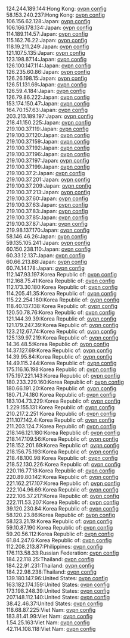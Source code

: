 124.244.189.144:Hong Kong: [ovpn config](vpn/124_244_189_144.ovpn)  
58.153.240.237:Hong Kong: [ovpn config](vpn/58_153_240_237.ovpn)  
106.156.62.128:Japan: [ovpn config](vpn/106_156_62_128.ovpn)  
106.166.178.134:Japan: [ovpn config](vpn/106_166_178_134.ovpn)  
114.189.114.57:Japan: [ovpn config](vpn/114_189_114_57.ovpn)  
115.162.76.22:Japan: [ovpn config](vpn/115_162_76_22.ovpn)  
118.19.211.249:Japan: [ovpn config](vpn/118_19_211_249.ovpn)  
121.107.5.135:Japan: [ovpn config](vpn/121_107_5_135.ovpn)  
123.198.87.14:Japan: [ovpn config](vpn/123_198_87_14.ovpn)  
126.100.147.114:Japan: [ovpn config](vpn/126_100_147_114.ovpn)  
126.235.60.86:Japan: [ovpn config](vpn/126_235_60_86.ovpn)  
126.26.198.15:Japan: [ovpn config](vpn/126_26_198_15.ovpn)  
126.51.131.69:Japan: [ovpn config](vpn/126_51_131_69.ovpn)  
126.59.4.184:Japan: [ovpn config](vpn/126_59_4_184.ovpn)  
126.79.86.222:Japan: [ovpn config](vpn/126_79_86_222.ovpn)  
153.174.150.47:Japan: [ovpn config](vpn/153_174_150_47.ovpn)  
164.70.157.63:Japan: [ovpn config](vpn/164_70_157_63.ovpn)  
203.213.189.197:Japan: [ovpn config](vpn/203_213_189_197.ovpn)  
218.41.150.225:Japan: [ovpn config](vpn/218_41_150_225.ovpn)  
219.100.37.119:Japan: [ovpn config](vpn/219_100_37_119.ovpn)  
219.100.37.120:Japan: [ovpn config](vpn/219_100_37_120.ovpn)  
219.100.37.159:Japan: [ovpn config](vpn/219_100_37_159.ovpn)  
219.100.37.192:Japan: [ovpn config](vpn/219_100_37_192.ovpn)  
219.100.37.196:Japan: [ovpn config](vpn/219_100_37_196.ovpn)  
219.100.37.197:Japan: [ovpn config](vpn/219_100_37_197.ovpn)  
219.100.37.199:Japan: [ovpn config](vpn/219_100_37_199.ovpn)  
219.100.37.2:Japan: [ovpn config](vpn/219_100_37_2.ovpn)  
219.100.37.201:Japan: [ovpn config](vpn/219_100_37_201.ovpn)  
219.100.37.209:Japan: [ovpn config](vpn/219_100_37_209.ovpn)  
219.100.37.213:Japan: [ovpn config](vpn/219_100_37_213.ovpn)  
219.100.37.60:Japan: [ovpn config](vpn/219_100_37_60.ovpn)  
219.100.37.63:Japan: [ovpn config](vpn/219_100_37_63.ovpn)  
219.100.37.83:Japan: [ovpn config](vpn/219_100_37_83.ovpn)  
219.100.37.85:Japan: [ovpn config](vpn/219_100_37_85.ovpn)  
219.100.37.87:Japan: [ovpn config](vpn/219_100_37_87.ovpn)  
219.98.137.170:Japan: [ovpn config](vpn/219_98_137_170.ovpn)  
58.146.46.26:Japan: [ovpn config](vpn/58_146_46_26.ovpn)  
59.135.105.241:Japan: [ovpn config](vpn/59_135_105_241.ovpn)  
60.150.238.110:Japan: [ovpn config](vpn/60_150_238_110.ovpn)  
60.33.12.137:Japan: [ovpn config](vpn/60_33_12_137.ovpn)  
60.66.213.88:Japan: [ovpn config](vpn/60_66_213_88.ovpn)  
60.74.14.178:Japan: [ovpn config](vpn/60_74_14_178.ovpn)  
112.147.93.197:Korea Republic of: [ovpn config](vpn/112_147_93_197.ovpn)  
112.168.75.41:Korea Republic of: [ovpn config](vpn/112_168_75_41.ovpn)  
112.173.30.180:Korea Republic of: [ovpn config](vpn/112_173_30_180.ovpn)  
114.205.41.35:Korea Republic of: [ovpn config](vpn/114_205_41_35.ovpn)  
115.22.254.180:Korea Republic of: [ovpn config](vpn/115_22_254_180.ovpn)  
118.40.137.138:Korea Republic of: [ovpn config](vpn/118_40_137_138.ovpn)  
120.50.78.76:Korea Republic of: [ovpn config](vpn/120_50_78_76.ovpn)  
121.144.39.39:Korea Republic of: [ovpn config](vpn/121_144_39_39.ovpn)  
121.179.247.39:Korea Republic of: [ovpn config](vpn/121_179_247_39.ovpn)  
123.212.67.74:Korea Republic of: [ovpn config](vpn/123_212_67_74.ovpn)  
125.139.97.219:Korea Republic of: [ovpn config](vpn/125_139_97_219.ovpn)  
14.36.48.5:Korea Republic of: [ovpn config](vpn/14_36_48_5.ovpn)  
14.37.127.69:Korea Republic of: [ovpn config](vpn/14_37_127_69.ovpn)  
14.39.95.84:Korea Republic of: [ovpn config](vpn/14_39_95_84.ovpn)  
14.49.115.244:Korea Republic of: [ovpn config](vpn/14_49_115_244.ovpn)  
175.116.16.198:Korea Republic of: [ovpn config](vpn/175_116_16_198.ovpn)  
175.197.221.143:Korea Republic of: [ovpn config](vpn/175_197_221_143.ovpn)  
180.233.229.160:Korea Republic of: [ovpn config](vpn/180_233_229_160.ovpn)  
180.66.191.20:Korea Republic of: [ovpn config](vpn/180_66_191_20.ovpn)  
180.71.74.180:Korea Republic of: [ovpn config](vpn/180_71_74_180.ovpn)  
183.104.73.229:Korea Republic of: [ovpn config](vpn/183_104_73_229.ovpn)  
1.229.155.131:Korea Republic of: [ovpn config](vpn/1_229_155_131.ovpn)  
210.217.2.251:Korea Republic of: [ovpn config](vpn/210_217_2_251.ovpn)  
211.107.142.4:Korea Republic of: [ovpn config](vpn/211_107_142_4.ovpn)  
211.203.124.7:Korea Republic of: [ovpn config](vpn/211_203_124_7.ovpn)  
218.146.121.180:Korea Republic of: [ovpn config](vpn/218_146_121_180.ovpn)  
218.147.109.56:Korea Republic of: [ovpn config](vpn/218_147_109_56.ovpn)  
218.152.201.69:Korea Republic of: [ovpn config](vpn/218_152_201_69.ovpn)  
218.156.75.193:Korea Republic of: [ovpn config](vpn/218_156_75_193.ovpn)  
218.48.100.98:Korea Republic of: [ovpn config](vpn/218_48_100_98.ovpn)  
218.52.130.226:Korea Republic of: [ovpn config](vpn/218_52_130_226.ovpn)  
220.116.77.18:Korea Republic of: [ovpn config](vpn/220_116_77_18.ovpn)  
220.89.80.142:Korea Republic of: [ovpn config](vpn/220_89_80_142.ovpn)  
221.162.217.107:Korea Republic of: [ovpn config](vpn/221_162_217_107.ovpn)  
222.104.96.69:Korea Republic of: [ovpn config](vpn/222_104_96_69.ovpn)  
222.106.37.217:Korea Republic of: [ovpn config](vpn/222_106_37_217.ovpn)  
222.111.53.207:Korea Republic of: [ovpn config](vpn/222_111_53_207.ovpn)  
39.120.230.84:Korea Republic of: [ovpn config](vpn/39_120_230_84.ovpn)  
58.120.23.86:Korea Republic of: [ovpn config](vpn/58_120_23_86.ovpn)  
58.123.21.19:Korea Republic of: [ovpn config](vpn/58_123_21_19.ovpn)  
59.10.87.190:Korea Republic of: [ovpn config](vpn/59_10_87_190.ovpn)  
59.20.56.112:Korea Republic of: [ovpn config](vpn/59_20_56_112.ovpn)  
61.84.247.6:Korea Republic of: [ovpn config](vpn/61_84_247_6.ovpn)  
112.208.213.87:Philippines: [ovpn config](vpn/112_208_213_87.ovpn)  
176.113.58.33:Russian Federation: [ovpn config](vpn/176_113_58_33.ovpn)  
184.22.118.25:Thailand: [ovpn config](vpn/184_22_118_25.ovpn)  
184.22.91.231:Thailand: [ovpn config](vpn/184_22_91_231.ovpn)  
184.22.98.238:Thailand: [ovpn config](vpn/184_22_98_238.ovpn)  
139.180.147.96:United States: [ovpn config](vpn/139_180_147_96.ovpn)  
163.182.174.159:United States: [ovpn config](vpn/163_182_174_159.ovpn)  
173.198.248.39:United States: [ovpn config](vpn/173_198_248_39.ovpn)  
207.148.112.140:United States: [ovpn config](vpn/207_148_112_140.ovpn)  
38.42.46.37:United States: [ovpn config](vpn/38_42_46_37.ovpn)  
118.68.87.225:Viet Nam: [ovpn config](vpn/118_68_87_225.ovpn)  
183.81.41.99:Viet Nam: [ovpn config](vpn/183_81_41_99.ovpn)  
1.54.25.163:Viet Nam: [ovpn config](vpn/1_54_25_163.ovpn)  
42.114.108.118:Viet Nam: [ovpn config](vpn/42_114_108_118.ovpn)  
